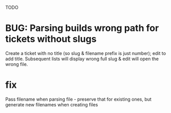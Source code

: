 TODO
# BUG: Parsing builds wrong path for tickets without slugs
Create a ticket with no title (so slug & filename prefix is just number); edit to add title. Subsequent lists will display wrong full slug & edit will open the wrong file.

# fix
Pass filename when parsing file - preserve that for existing ones, but generate
new filenames when creating files
